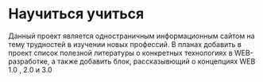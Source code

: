 # Научиться учиться
Данный проект является одностраничным информационным сайтом на тему трудностей в изучении новых профессий.
В планах добавить в проект список полезной литературы о конкретных технологиях в WEB-разработке, а также добавить блок, рассказывющий о концепциях WEB 1.0 , 2.0 и 3.0
